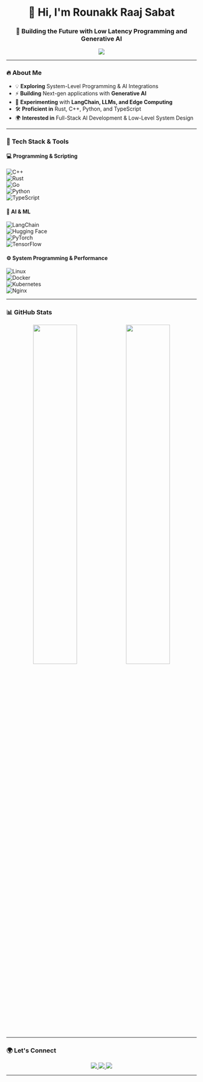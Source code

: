 <h1 align="center">👋 Hi, I'm Rounakk Raaj Sabat </h1>
<h3 align="center">🚀 Building the Future with Low Latency Programming and Generative AI</h3>

<p align="center">
  <img src="https://readme-typing-svg.herokuapp.com?font=Fira+Code&size=22&pause=1000&color=36BCF7&center=true&vCenter=true&width=600&lines=AI-Driven+Full-Stack+Developer;System+Programmer;Building+GenAI-powered+Apps;Passionate+about+Performance+Optimization;">
</p>

---

### 🔥 **About Me**
- 💡 **Exploring** System-Level Programming & AI Integrations  
- ⚡ **Building** Next-gen applications with **Generative AI**  
- 🔬 **Experimenting** with **LangChain, LLMs, and Edge Computing**  
- 🛠 **Proficient in** Rust, C++, Python, and TypeScript  
- 🌍 **Interested in** Full-Stack AI Development & Low-Level System Design  

---

### 🚀 **Tech Stack & Tools**
#### 💻 **Programming & Scripting**
![C++](https://img.shields.io/badge/C++-00599C?style=for-the-badge&logo=c%2B%2B&logoColor=white)  
![Rust](https://img.shields.io/badge/Rust-000000?style=for-the-badge&logo=rust&logoColor=white)  
![Go](https://img.shields.io/badge/Go-00ADD8?style=for-the-badge&logo=go&logoColor=white)  
![Python](https://img.shields.io/badge/Python-3776AB?style=for-the-badge&logo=python&logoColor=white)  
![TypeScript](https://img.shields.io/badge/TypeScript-3178C6?style=for-the-badge&logo=typescript&logoColor=white)  

#### 🧠 **AI & ML**
![LangChain](https://img.shields.io/badge/LangChain-FF9900?style=for-the-badge&logo=LangChain&logoColor=white)  
![Hugging Face](https://img.shields.io/badge/Hugging%20Face-FDBA12?style=for-the-badge&logo=huggingface&logoColor=white)  
![PyTorch](https://img.shields.io/badge/PyTorch-EE4C2C?style=for-the-badge&logo=pytorch&logoColor=white)  
![TensorFlow](https://img.shields.io/badge/TensorFlow-FF6F00?style=for-the-badge&logo=tensorflow&logoColor=white)  

#### ⚙ **System Programming & Performance**
![Linux](https://img.shields.io/badge/Linux-FCC624?style=for-the-badge&logo=linux&logoColor=black)  
![Docker](https://img.shields.io/badge/Docker-2496ED?style=for-the-badge&logo=docker&logoColor=white)  
![Kubernetes](https://img.shields.io/badge/Kubernetes-326CE5?style=for-the-badge&logo=kubernetes&logoColor=white)  
![Nginx](https://img.shields.io/badge/Nginx-009639?style=for-the-badge&logo=nginx&logoColor=white)  

---

### 📊 **GitHub Stats**
<p align="center">
  <img src="https://github-readme-stats.vercel.app/api?username=rounakk-745&show_icons=true&theme=radical" width="48%">
  <img src="https://github-readme-streak-stats.herokuapp.com/?user=rounakk-745&theme=radical" width="48%">
</p>

---

### 🌍 **Let's Connect**
<p align="center">
  <a href="https://linkedin.com/in/your-profile">
    <img src="https://img.shields.io/badge/LinkedIn-0077B5?style=for-the-badge&logo=linkedin&logoColor=white">
  </a>
  <a href="https://twitter.com/your-handle">
    <img src="https://img.shields.io/badge/Twitter-1DA1F2?style=for-the-badge&logo=twitter&logoColor=white">
  </a>
  <a href="mailto:your-email@gmail.com">
    <img src="https://img.shields.io/badge/Email-D14836?style=for-the-badge&logo=gmail&logoColor=white">
  </a>
</p>

---
